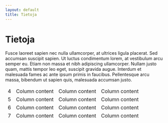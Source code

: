 ```yaml
---
layout: default
title: Tietoja
---
```


Tietoja
===================================

 Fusce laoreet sapien nec nulla ullamcorper, at ultrices ligula placerat. Sed accumsan suscipit sapien. Ut luctus condimentum lorem, at vestibulum arcu semper eu. Etiam non massa et nibh adipiscing ullamcorper. Nullam justo quam, mattis tempor leo eget, suscipit gravida augue. Interdum et malesuada fames ac ante ipsum primis in faucibus. Pellentesque arcu massa, bibendum ut sapien quis, malesuada accumsan justo. 
 
 <table class="table table-striped table-hover ">
                <thead>
                  <tr class="success">
                    <td>4</td>
                    <td>Column content</td>
                    <td>Column content</td>
                    <td>Column content</td>
                  </tr>
                  <tr class="danger">
                    <td>5</td>
                    <td>Column content</td>
                    <td>Column content</td>
                    <td>Column content</td>
                  </tr>
                  <tr class="warning">
                    <td>6</td>
                    <td>Column content</td>
                    <td>Column content</td>
                    <td>Column content</td>
                  </tr>
                  <tr class="active">
                    <td>7</td>
                    <td>Column content</td>
                    <td>Column content</td>
                    <td>Column content</td>
                  </tr>
                </tbody>
              </table>

 

